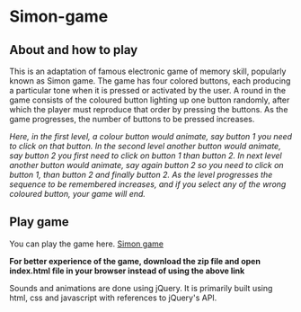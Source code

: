 # Simon-game
## About and how to play
This is an adaptation of famous electronic game of memory skill, popularly known as Simon game. The game has four colored buttons, each producing a particular tone when it is pressed or activated by the user. A round in the game consists of the coloured button lighting up one button randomly, after which the player must reproduce that order by pressing the buttons. As the game progresses, the number of buttons to be pressed increases.

*Here, in the first level, a colour button would animate, say button 1 you need to click on that button. In the second level another button would animate, say button 2 you first need to click on button 1 than button 2. In next level another button would animate, say again button 2 so you need to click on button 1, than button 2 and finally button 2.
As the level progresses the sequence to be remembered increases, and if you select any of the wrong coloured button, your game will end.*

## Play game
You can play the game here. [Simon game](https://bhavesh0902.github.io/Simon-game/)

**For better experience of the game, download the zip file and open index.html file in your browser instead of using the above link**

Sounds and animations are done using jQuery. It is primarily built using html, css and javascript with references to jQuery's API.


